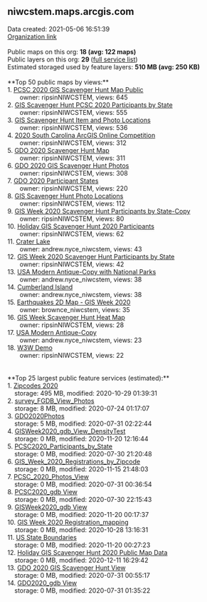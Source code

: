<h2>niwcstem.maps.arcgis.com</h2> Data created: 2021-05-06 16:51:39 <br /><a target='new' href='https://niwcstem.maps.arcgis.com'>Organization link</a><br /><br />Public maps on this org: <b>18 (avg: 122 maps)</b><br />Public layers on this org: <b>29 </b>(<a target='new' href='https://services.arcgis.com/YHQklwvHY2vsYvxe/ArcGIS/rest/services'>full service list</a>)<br />Estimated storaged used by feature layers: <b>510 MB (avg: 250 KB)</b><br /><br />**Top 50 public maps by views:**<br />  1. <a target='new' href='https://www.arcgis.com/home/item.html?id=f3468f4970c3494b86b5625b922eade3'>PCSC 2020 GIS Scavenger Hunt Map Public</a> <br />  &nbsp;&nbsp;&nbsp;&nbsp; &nbsp;&nbsp;owner: ripsinNIWCSTEM, views: 645<br />  2. <a target='new' href='https://www.arcgis.com/home/item.html?id=86e3ac8947414aaf9ec44030581f2b38'>GIS Scavenger Hunt PCSC 2020 Participants by State</a> <br />  &nbsp;&nbsp;&nbsp;&nbsp; &nbsp;&nbsp;owner: ripsinNIWCSTEM, views: 555<br />  3. <a target='new' href='https://www.arcgis.com/home/item.html?id=c078da2345dc4333bf9a4eaef80fe093'>GIS Scavenger Hunt Item and Photo Locations</a> <br />  &nbsp;&nbsp;&nbsp;&nbsp; &nbsp;&nbsp;owner: ripsinNIWCSTEM, views: 536<br />  4. <a target='new' href='https://www.arcgis.com/home/item.html?id=bdaf2ad132dd4a56bdb0f64f80048000'>2020 South Carolina ArcGIS Online Competition</a> <br />  &nbsp;&nbsp;&nbsp;&nbsp; &nbsp;&nbsp;owner: ripsinNIWCSTEM, views: 312<br />  5. <a target='new' href='https://www.arcgis.com/home/item.html?id=c0a9e2db7f44420696ffc65b065644c4'>GDO 2020 Scavenger Hunt Map</a> <br />  &nbsp;&nbsp;&nbsp;&nbsp; &nbsp;&nbsp;owner: ripsinNIWCSTEM, views: 311<br />  6. <a target='new' href='https://www.arcgis.com/home/item.html?id=69a406d98b8e432194c619207de38705'>GDO 2020 GIS Scavenger Hunt Photos</a> <br />  &nbsp;&nbsp;&nbsp;&nbsp; &nbsp;&nbsp;owner: ripsinNIWCSTEM, views: 308<br />  7. <a target='new' href='https://www.arcgis.com/home/item.html?id=ced85d6b9c5b4089bb1006106cb3277e'>GDO 2020 Participant States</a> <br />  &nbsp;&nbsp;&nbsp;&nbsp; &nbsp;&nbsp;owner: ripsinNIWCSTEM, views: 220<br />  8. <a target='new' href='https://www.arcgis.com/home/item.html?id=404f4d860d0d47f4a95dd3c458772c5d'>GIS Scavenger Hunt Photo Locations</a> <br />  &nbsp;&nbsp;&nbsp;&nbsp; &nbsp;&nbsp;owner: ripsinNIWCSTEM, views: 112<br />  9. <a target='new' href='https://www.arcgis.com/home/item.html?id=01a285a13b324683be27162285cf879f'>GIS Week 2020 Scavenger Hunt Participants by State-Copy</a> <br />  &nbsp;&nbsp;&nbsp;&nbsp; &nbsp;&nbsp;owner: ripsinNIWCSTEM, views: 80<br />  10. <a target='new' href='https://www.arcgis.com/home/item.html?id=b7d13f43013c4b018a282c8a9ce6b2cd'>Holiday GIS Scavenger Hunt 2020 Participants</a> <br />  &nbsp;&nbsp;&nbsp;&nbsp; &nbsp;&nbsp;owner: ripsinNIWCSTEM, views: 62<br />  11. <a target='new' href='https://www.arcgis.com/home/item.html?id=65b14fa2d2e64286a155c91ea8bbaaaa'>Crater Lake</a> <br />  &nbsp;&nbsp;&nbsp;&nbsp; &nbsp;&nbsp;owner: andrew.nyce_niwcstem, views: 43<br />  12. <a target='new' href='https://www.arcgis.com/home/item.html?id=ca6b06d5ce7847ca828fc8c4f05ab20f'>GIS Week 2020 Scavenger Hunt Participants by State</a> <br />  &nbsp;&nbsp;&nbsp;&nbsp; &nbsp;&nbsp;owner: ripsinNIWCSTEM, views: 42<br />  13. <a target='new' href='https://www.arcgis.com/home/item.html?id=2772d802174b44b0ba335a79c3798e11'>USA Modern Antique-Copy with National Parks</a> <br />  &nbsp;&nbsp;&nbsp;&nbsp; &nbsp;&nbsp;owner: andrew.nyce_niwcstem, views: 38<br />  14. <a target='new' href='https://www.arcgis.com/home/item.html?id=538474cfc99b443b9ce043f6f3312ccc'>Cumberland Island</a> <br />  &nbsp;&nbsp;&nbsp;&nbsp; &nbsp;&nbsp;owner: andrew.nyce_niwcstem, views: 38<br />  15. <a target='new' href='https://www.arcgis.com/home/item.html?id=3198c656db414ca89ccb83a3bb22221a'>Earthquakes 2D Map - GIS Week 2020</a> <br />  &nbsp;&nbsp;&nbsp;&nbsp; &nbsp;&nbsp;owner: brownce_niwcstem, views: 35<br />  16. <a target='new' href='https://www.arcgis.com/home/item.html?id=6810638839a74906abdf2754f4edd880'>GIS Week Scavenger Hunt Heat Map</a> <br />  &nbsp;&nbsp;&nbsp;&nbsp; &nbsp;&nbsp;owner: ripsinNIWCSTEM, views: 28<br />  17. <a target='new' href='https://www.arcgis.com/home/item.html?id=ad68c1ac277e47ff9c1be40e3f3e08f4'>USA Modern Antique-Copy</a> <br />  &nbsp;&nbsp;&nbsp;&nbsp; &nbsp;&nbsp;owner: andrew.nyce_niwcstem, views: 23<br />  18. <a target='new' href='https://www.arcgis.com/home/item.html?id=30a9c72b8d4b4905975fa705c1734461'>W3W Demo</a> <br />  &nbsp;&nbsp;&nbsp;&nbsp; &nbsp;&nbsp;owner: ripsinNIWCSTEM, views: 22<br /><br /><br />**Top 25 largest public feature services (estimated):**<br /> 1. <a target='new' href='https://www.arcgis.com/home/item.html?id=626b94e028244907ae91db09b75f8b0d'>Zipcodes 2020</a><br /> &nbsp;&nbsp;&nbsp;&nbsp;storage: 495 MB, modified: 2020-10-29 01:39:31<br /> 2. <a target='new' href='https://www.arcgis.com/home/item.html?id=53959698533a4045a2351337acd7986f'>survey_FGDB_View_Photos</a><br /> &nbsp;&nbsp;&nbsp;&nbsp;storage: 8 MB, modified: 2020-07-24 01:17:07<br /> 3. <a target='new' href='https://www.arcgis.com/home/item.html?id=e88e95744e3d47f3a25bb9d6a34d72ac'>GDO2020Photos</a><br /> &nbsp;&nbsp;&nbsp;&nbsp;storage: 5 MB, modified: 2020-07-31 02:22:44<br /> 4. <a target='new' href='https://www.arcgis.com/home/item.html?id=b21a9d8cfef34322b0c61f5da564180c'>GISWeek2020_gdb_View_DensityTest</a><br /> &nbsp;&nbsp;&nbsp;&nbsp;storage: 0 MB, modified: 2020-11-20 12:16:44<br /> 5. <a target='new' href='https://www.arcgis.com/home/item.html?id=8708be68185a41d292f7933ac103ec79'>PCSC2020_Participants_by_State</a><br /> &nbsp;&nbsp;&nbsp;&nbsp;storage: 0 MB, modified: 2020-07-30 21:20:48<br /> 6. <a target='new' href='https://www.arcgis.com/home/item.html?id=68fc22678ad6434d9898bebd3298fd92'>GIS_Week_2020_Registrations_by_Zipcode</a><br /> &nbsp;&nbsp;&nbsp;&nbsp;storage: 0 MB, modified: 2020-11-15 21:48:03<br /> 7. <a target='new' href='https://www.arcgis.com/home/item.html?id=e114d298757e4a698966ce0f4960d4ae'>PCSC_2020_Photos_View</a><br /> &nbsp;&nbsp;&nbsp;&nbsp;storage: 0 MB, modified: 2020-07-31 00:36:54<br /> 8. <a target='new' href='https://www.arcgis.com/home/item.html?id=fbc269a2ed5140c6be8406ee1056d1b3'>PCSC2020_gdb View</a><br /> &nbsp;&nbsp;&nbsp;&nbsp;storage: 0 MB, modified: 2020-07-30 22:15:43<br /> 9. <a target='new' href='https://www.arcgis.com/home/item.html?id=7f863bbe92a74a279576e4294e592724'>GISWeek2020_gdb View</a><br /> &nbsp;&nbsp;&nbsp;&nbsp;storage: 0 MB, modified: 2020-11-20 00:17:37<br /> 10. <a target='new' href='https://www.arcgis.com/home/item.html?id=79e04bea02c24109a6d1be426528d111'>GIS Week 2020 Registration_mapping</a><br /> &nbsp;&nbsp;&nbsp;&nbsp;storage: 0 MB, modified: 2020-10-28 13:16:31<br /> 11. <a target='new' href='https://www.arcgis.com/home/item.html?id=af3cc834863745449ad9ecb3d645fd36'>US State Boundaries</a><br /> &nbsp;&nbsp;&nbsp;&nbsp;storage: 0 MB, modified: 2020-11-20 00:27:23<br /> 12. <a target='new' href='https://www.arcgis.com/home/item.html?id=4b1b61a059f34cc0be8fc6f86cdae258'>Holiday GIS Scavenger Hunt 2020 Public Map Data</a><br /> &nbsp;&nbsp;&nbsp;&nbsp;storage: 0 MB, modified: 2020-12-11 16:29:42<br /> 13. <a target='new' href='https://www.arcgis.com/home/item.html?id=d583c564057147098e07cab8a66fd5c6'>GDO 2020 GIS Scavenger Hunt View</a><br /> &nbsp;&nbsp;&nbsp;&nbsp;storage: 0 MB, modified: 2020-07-31 00:55:17<br /> 14. <a target='new' href='https://www.arcgis.com/home/item.html?id=c48670e4ebd6425fbafc9218f97a3b39'>GDO2020_gdb View</a><br /> &nbsp;&nbsp;&nbsp;&nbsp;storage: 0 MB, modified: 2020-07-31 01:35:22<br />